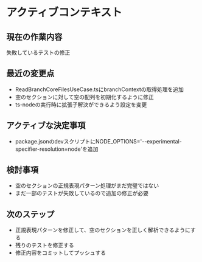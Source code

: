 # アクティブコンテキスト

## 現在の作業内容

失敗しているテストの修正

## 最近の変更点

- ReadBranchCoreFilesUseCase.tsにbranchContextの取得処理を追加
- 空のセクションに対して空の配列を初期化するように修正
- ts-nodeの実行時に拡張子解決ができるよう設定を変更

## アクティブな決定事項

- package.jsonのdevスクリプトにNODE_OPTIONS='--experimental-specifier-resolution=node'を追加

## 検討事項

- 空のセクションの正規表現パターン処理がまだ完璧ではない
- まだ一部のテストが失敗しているので追加の修正が必要

## 次のステップ

- 正規表現パターンを修正して、空のセクションを正しく解析できるようにする
- 残りのテストを修正する
- 修正内容をコミットしてプッシュする